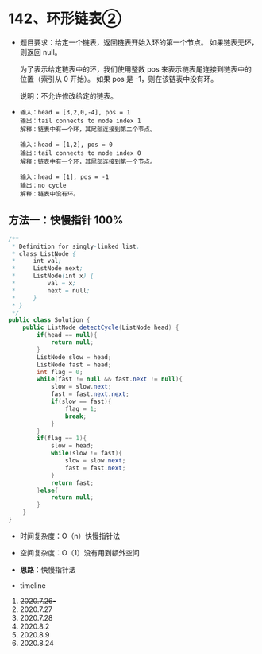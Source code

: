 # 142、环形链表②

- 题目要求：给定一个链表，返回链表开始入环的第一个节点。 如果链表无环，则返回 null。

  为了表示给定链表中的环，我们使用整数 pos 来表示链表尾连接到链表中的位置（索引从 0 开始）。 如果 pos 是 -1，则在该链表中没有环。

  说明：不允许修改给定的链表。

- ```
  输入：head = [3,2,0,-4], pos = 1
  输出：tail connects to node index 1
  解释：链表中有一个环，其尾部连接到第二个节点。
  
  输入：head = [1,2], pos = 0
  输出：tail connects to node index 0
  解释：链表中有一个环，其尾部连接到第一个节点。
  
  输入：head = [1], pos = -1
  输出：no cycle
  解释：链表中没有环。
  ```



## 方法一：快慢指针 100%

```java
/**
 * Definition for singly-linked list.
 * class ListNode {
 *     int val;
 *     ListNode next;
 *     ListNode(int x) {
 *         val = x;
 *         next = null;
 *     }
 * }
 */
public class Solution {
    public ListNode detectCycle(ListNode head) {
        if(head == null){
            return null;
        }
        ListNode slow = head;
        ListNode fast = head;
        int flag = 0;
        while(fast != null && fast.next != null){
            slow = slow.next;
            fast = fast.next.next;
            if(slow == fast){
                flag = 1;
                break;
            }
        }
        if(flag == 1){
            slow = head;
            while(slow != fast){
                slow = slow.next;
                fast = fast.next;
            }
            return fast;
        }else{
            return null;
        }
    }
}
```

- 时间复杂度：O（n）快慢指针法
- 空间复杂度：O（1）没有用到额外空间
- **思路**：快慢指针法



- timeline

1. ~~2020.7.26-~~
2. 2020.7.27
3. 2020.7.28
4. 2020.8.2
5. 2020.8.9
6. 2020.8.24